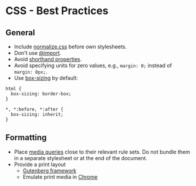 # CSS - Best Practices

## General

- Include [normalize.css](http://necolas.github.io/normalize.css/) before own stylesheets.
- Don't use [@import](http://www.stevesouders.com/blog/2009/04/09/dont-use-import/).
- Avoid [shorthand properties](http://csswizardry.com/2016/12/css-shorthand-syntax-considered-an-anti-pattern/).
- Avoid specifying units for zero values, e.g., `margin: 0;` instead of `margin: 0px;`.
- Use [box-sizing](https://www.paulirish.com/2012/box-sizing-border-box-ftw/) by default:

```
html {
  box-sizing: border-box;
}

*, *:before, *:after {
  box-sizing: inherit;
}
```

## Formatting

- Place [media queries](http://codeguide.co/#css-media-queries) close to their relevant rule sets. Do not bundle them in a separate stylesheet or at the end of the document.
- Provide a print layout
  - [Gutenberg framework](https://github.com/BafS/Gutenberg)
  - Emulate print media in [Chrome](http://stackoverflow.com/a/29962072/1116549)

